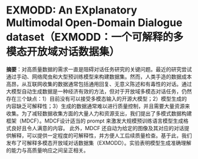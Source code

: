 # EXMODD: An EXplanatory Multimodal Open-Domain Dialogue dataset（EXMODD：一个可解释的多模态开放域对话数据集）

**摘要**：对高质量数据的需求一直是阻碍对话任务研究的关键问题。最近的研究尝试通过手动、网络爬虫和大型预训练模型来构建数据集。然而，人类手造的数据成本高昂，从互联网收集的数据通常包括通用回复、无意义陈述和有毒性的对话。通过大模型自动生成数据是一种经济有效的方法，但对于开放域多模态对话任务，仍然存在三个缺点：1）目前没有可以接受多模态输入的开源大模型；2）模型生成的内容缺乏可解释性；3）生成的数据通常难以进行质量控制，并且需要大量资源来收集。为了减轻数据收集方面的大量人力和资源支出，我们提出了多模式数据构建框架（MDCF）。MDCF设计适当的 prompt 来激发大规模预训练语言模型生成格式良好且令人满意的内容。 此外，MDCF 还自动为给定的图像及其对应的对话提供解释，可以提供一定程度的可解释性，并方便人工后续质量检查。基于此，我们发布了可解释多模态开放域对话数据集（EXMODD）。实验表明模型生成准确理解的能力与高质量响应之间呈正相关。